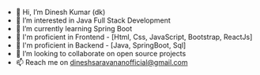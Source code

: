 * 👋 Hi, I’m Dinesh Kumar (dk)
* 👀 I’m interested in Java Full Stack Development
* 🌱 I’m currently learning Spring Boot
* 🪼 I'm proficient in Frontend - [Html, Css, JavaScript, Bootstrap, ReactJs]
* 🤖 I'm proficient in Backend - [Java, SpringBoot, Sql]
* 💞️ I’m looking to collaborate on open source projects
* 📫 Reach me on dineshsaravananofficial@gmail.com
